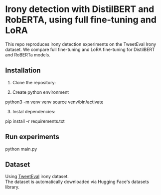 # Irony detection with DistilBERT and RobERTA, using full fine-tuning and LoRA

This repo reproduces irony detection experiments on the TweetEval Irony dataset.
We compare full fine-tuning and LoRA fine-tuning for DistilBERT and RoBERTa models.

## Installation
1. Clone the repository:

2. Create python environment

python3 -m venv venv
source venv/bin/activate

3. Instal dependencies:

pip install -r requirements.txt


## Run experiments

python main.py


## Dataset 

Using [TweetEval](https://huggingface.co/datasets/tweet_eval) irony dataset.  
The dataset is automatically downloaded via Hugging Face's datasets library.